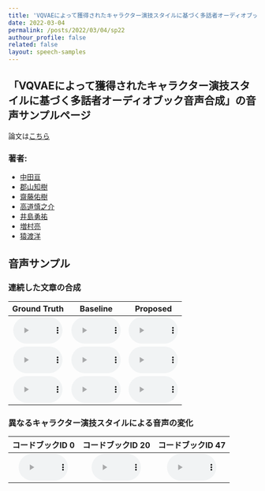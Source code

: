```yaml
---
title: 'VQVAEによって獲得されたキャラクター演技スタイルに基づく多話者オーディオブック音声合成'
date: 2022-03-04
permalink: /posts/2022/03/04/sp22
authour_profile: false
related: false
layout: speech-samples
---
```



## 「VQVAEによって獲得されたキャラクター演技スタイルに基づく多話者オーディオブック音声合成」の音声サンプルページ 
論文は[こちら](https://wataru-nakata.github.io/files/nakata21sp_vqvae_audiobook.pdf)

### 著者:
* [中田亘](https://wataru-nakata.github.io)
* [郡山知樹](https://hyama5.github.io/index-j.html)
* [齋藤佑樹](http://sython.org/)
* [高道慎之介](https://sites.google.com/site/shinnosuketakamichi/home)
* [井島勇祐](https://sites.google.com/view/yskijm/profile)
* [増村亮](https://sites.google.com/site/ryomasumuraweb/home)
* [猿渡洋](https://researchmap.jp/read0102891)


## 音声サンプル

### 連続した文章の合成

| Ground Truth | Baseline | Proposed |
|:---:|:---:|:---:|
| <audio style="width: 100px;" src='/files/SSW11/gpe/ground_truth/22_05khz_test37.wav' controls preload></audio> | <audio style="width: 100px;" src='/files/sp-vqvae/Baseline/1131.wav' controls preload></audio> | <audio style="width: 100px;" src='/files/sp-vqvae/proposed/n_arikun_1131.wav' controls preload></audio> |
| <audio style="width: 100px;" src='/files/SSW11/gpe/ground_truth/22_05khz_test38.wav' controls preload></audio> | <audio style="width: 100px;" src='/files/sp-vqvae/Baseline/1132.wav' controls preload></audio> | <audio style="width: 100px;" src='/files/sp-vqvae/proposed/n_arikun_1132.wav' controls preload></audio> |
| <audio style="width: 100px;" src='/files/SSW11/gpe/ground_truth/22_05khz_test39.wav' controls preload></audio> | <audio style="width: 100px;" src='/files/sp-vqvae/Baseline/1133.wav' controls preload></audio> | <audio style="width: 100px;" src='/files/sp-vqvae/proposed/n_arikun_1133.wav' controls preload></audio> |

### 異なるキャラクター演技スタイルによる音声の変化

| コードブックID 0 | コードブックID 20 | コードブックID 47 |
|:---:|:---:|:---:|
| <audio style="width: 100px;" src='/files/sp-vqvae/proposed/n_arikun_1094_arikun_chapt000_parag000_style000_000_JKAC_0.wav' controls preload></audio> | <audio style="width: 100px;" src='/files/sp-vqvae/proposed/n_arikun_1094_arikun_chapt000_parag000_style000_000_JKAC_20.wav' controls preload></audio> | <audio style="width: 100px;" src='/files/sp-vqvae/proposed/n_arikun_1094_arikun_chapt000_parag000_style000_000_JKAC_47.wav' controls preload></audio> | 